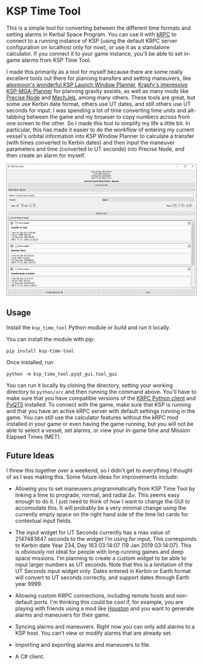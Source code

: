 # KSP Time Tool

This is a simple tool for converting between the different time formats and setting alarms in Kerbal Space Program. You can use it with [kRPC](https://forum.kerbalspaceprogram.com/topic/130742-112x-krpc-control-the-game-using-c-c-java-lua-python-ruby-haskell-c-arduino-v054/) to connect to a running instance of KSP (using the default KRPC server configuration on localhost only for now), or use it as a standalone calculator. If you connect it to your game instance, you'll be able to set in-game alarms from KSP Time Tool.

I made this primarily as a tool for myself because there are some really excellent tools out there for planning transfers and setting maneuvers, like [alexmoon's wonderful KSP Launch Window Planner](https://alexmoon.github.io/ksp), [Krapfy's impressive KSP-MGA-Planner](https://krafpy.github.io/KSP-MGA-Planner/) for planning gravity assists, as well as many mods like [Precise Node](https://forum.kerbalspaceprogram.com/topic/161855-112x-precise-node-continued-precisely-edit-your-maneuver-nodes/) and [MechJeb](https://forum.kerbalspaceprogram.com/topic/154834-112x-anatid-robotics-mumech-mechjeb-autopilot-2143-4th-march-2023/), among many others. These tools are great, but some use Kerbin date format, others use UT dates, and still others use UT seconds for input. I was spending a lot of time converting time units and alt-tabbing between the game and my browser to copy numbers across from one screen to the other. So I made this tool to simplify my life a little bit. In particular, this has made it easier to do the workflow of entering my current vessel's orbital information into KSP Window Planner to calculate a transfer (with times converted to Kerbin dates) and then input the maneuver parameters and time (converted to UT seconds) into Precise Node, and then create an alarm for myself.

![KSP Time Tool](https://github.com/aepereira/ksp-time-tool/blob/main/images/screenshot.png?raw=true)

## Usage

Install the `ksp_time_tool` Python module or build and run it locally.

You can install the module with pip:
```console
pip install ksp-time-tool
```

Once installed, run

```console
python -m ksp_time_tool.pyqt_gui.tool_gui
```

You can run it locally by cloning the directory, setting your working directory to `python/src` and then running the command above. You'll have to make sure that you have compatible versions of the [KRPC Python client](https://pypi.org/project/krpc/) and [PyQT5](https://pypi.org/project/PyQt5/) installed. To connect with the game, make sure that KSP is running and that you have an active kRPC server with default settings running in the game. You can still use the calculator features without the kRPC mod installed in your game or even having the game running, but you will not be able to select a vessel, set alarms, or view your in-game time and Mission Elapsed Times (MET).

## Future Ideas

I threw this together over a weekend, so I didn't get to everything I thought of as I was making this. Some future ideas for improvements include:

* Allowing you to set maneuvers programmatically from KSP Time Tool by linking a time to prograde, normal, and radial $∆v$. This seems easy enough to do it. I just need to think of how I want to change the GUI to accomodate this. It will probably be a very minimal change using the currently empty space on the right hand side of the time list cards for contextual input fields.

* The input widget for UT Seconds currently has a max value of $2147483647$ seconds to the widget I'm using for input. This corresponds to Kerbin date Year 234, Day 163 03:14:07 (19 Jan 2019 03:14:07). This is obviously not ideal for people with long-running games and deep space missions. I'm planning to create a custom widget to be able to input larger numbers as UT seconds. Note that this is a limitation of the UT Seconds input widget only. Dates entered in Kerbin or Earth format will convert to UT seconds correctly, and support dates through Earth year 9999.

* Allowing custom KRPC connections, including remote hosts and non-default ports. I'm thinking this could be cool if, for example, you are playing with friends using a mod like [Houston](https://forum.kerbalspaceprogram.com/topic/118867-104-houston-v100-a-mission-control-ui-for-telemachus/) and you want to generate alarms and maneuvers for their game.

* Syncing alarms and maneuvers. Right now you can only add alarms to a KSP host. You can't view or modify alarms that are already set.

* Importing and exporting alarms and maneuvers to file.

* A C# client.
